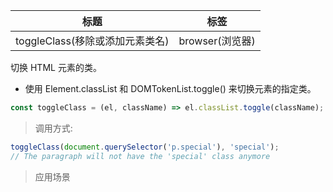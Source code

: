 | 标题                            | 标签            |
| ------------------------------- | --------------- |
| toggleClass(移除或添加元素类名) | browser(浏览器) |

切换 HTML 元素的类。

- 使用 Element.classList 和 DOMTokenList.toggle() 来切换元素的指定类。

```js
const toggleClass = (el, className) => el.classList.toggle(className);
```

> 调用方式:

```js
toggleClass(document.querySelector('p.special'), 'special');
// The paragraph will not have the 'special' class anymore
```

> 应用场景
